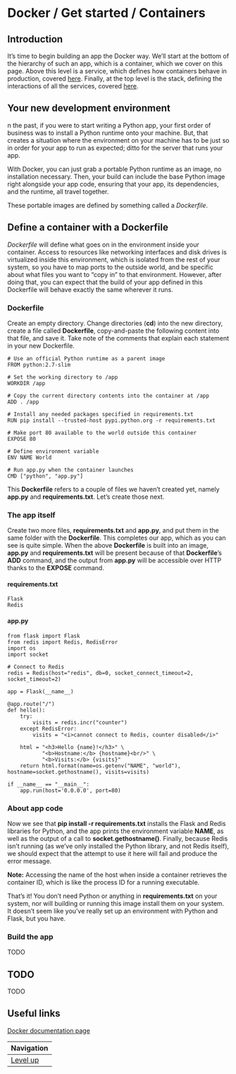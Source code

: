 # Docker / Get started / Containers #

## Introduction ##

It’s time to begin building an app the Docker way. We’ll start at the bottom of the hierarchy of such an app, which is a container, which we cover on this page. Above this level is a service, which defines how containers behave in production, covered [here](TODO). Finally, at the top level is the stack, defining the interactions of all the services, covered [here](TODO).

## Your new development environment ##

n the past, if you were to start writing a Python app, your first order of business was to install a Python runtime onto your machine. But, that creates a situation where the environment on your machine has to be just so in order for your app to run as expected; ditto for the server that runs your app.

With Docker, you can just grab a portable Python runtime as an image, no installation necessary. Then, your build can include the base Python image right alongside your app code, ensuring that your app, its dependencies, and the runtime, all travel together.

These portable images are defined by something called a *Dockerfile*.

## Define a container with a Dockerfile ##

*Dockerfile* will define what goes on in the environment inside your container. Access to resources like networking interfaces and disk drives is virtualized inside this environment, which is isolated from the rest of your system, so you have to map ports to the outside world, and be specific about what files you want to “copy in” to that environment. However, after doing that, you can expect that the build of your app defined in this Dockerfile will behave exactly the same wherever it runs.

### Dockerfile ###

Create an empty directory. Change directories (**cd**) into the new directory, create a file called **Dockerfile**, copy-and-paste the following content into that file, and save it. Take note of the comments that explain each statement in your new Dockerfile.

    # Use an official Python runtime as a parent image
    FROM python:2.7-slim

    # Set the working directory to /app
    WORKDIR /app

    # Copy the current directory contents into the container at /app
    ADD . /app

    # Install any needed packages specified in requirements.txt
    RUN pip install --trusted-host pypi.python.org -r requirements.txt

    # Make port 80 available to the world outside this container
    EXPOSE 80

    # Define environment variable
    ENV NAME World

    # Run app.py when the container launches
    CMD ["python", "app.py"]

This **Dockerfile** refers to a couple of files we haven’t created yet, namely **app.py** and **requirements.txt**. Let’s create those next.

### The app itself ###

Create two more files, **requirements.txt** and **app.py**, and put them in the same folder with the **Dockerfile**. This completes our app, which as you can see is quite simple. When the above **Dockerfile** is built into an image, **app.py** and **requirements.txt** will be present because of that **Dockerfile**’s **ADD** command, and the output from **app.py** will be accessible over HTTP thanks to the **EXPOSE** command.

#### requirements.txt ####

    Flask
    Redis

#### app.py ####

    from flask import Flask
    from redis import Redis, RedisError
    import os
    import socket

    # Connect to Redis
    redis = Redis(host="redis", db=0, socket_connect_timeout=2, socket_timeout=2)

    app = Flask(__name__)

    @app.route("/")
    def hello():
        try:
            visits = redis.incr("counter")
        except RedisError:
            visits = "<i>cannot connect to Redis, counter disabled</i>"

        html = "<h3>Hello {name}!</h3>" \
               "<b>Hostname:</b> {hostname}<br/>" \
               "<b>Visits:</b> {visits}"
        return html.format(name=os.getenv("NAME", "world"), hostname=socket.gethostname(), visits=visits)

    if __name__ == "__main__":
        app.run(host='0.0.0.0', port=80)

### About app code ###

Now we see that **pip install -r requirements.txt** installs the Flask and Redis libraries for Python, and the app prints the environment variable **NAME**, as well as the output of a call to **socket.gethostname()**. Finally, because Redis isn’t running (as we’ve only installed the Python library, and not Redis itself), we should expect that the attempt to use it here will fail and produce the error message.

**Note:** Accessing the name of the host when inside a container retrieves the container ID, which is like the process ID for a running executable.

That’s it! You don’t need Python or anything in **requirements.txt** on your system, nor will building or running this image install them on your system. It doesn’t seem like you’ve really set up an environment with Python and Flask, but you have.

### Build the app ###

TODO

## TODO ##

TODO

## Useful links ##

[Docker documentation page](https://docs.docker.com/get-started/part2/)

| Navigation               |
| ------------------------ |
| [Level up](../README.md) |
